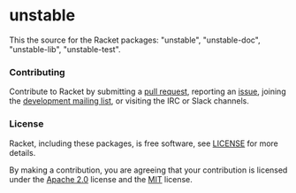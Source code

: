 # unstable

This the source for the Racket packages: "unstable", "unstable-doc", "unstable-lib", "unstable-test".

### Contributing

Contribute to Racket by submitting a [pull request], reporting an
[issue], joining the [development mailing list], or visiting the
IRC or Slack channels.

### License

Racket, including these packages, is free software, see [LICENSE]
for more details.

By making a contribution, you are agreeing that your contribution
is licensed under the [Apache 2.0] license and the [MIT] license.

[MIT]: https://github.com/racket/racket/blob/master/racket/src/LICENSE-MIT.txt
[Apache 2.0]: https://www.apache.org/licenses/LICENSE-2.0.txt
[pull request]: https://github.com/racket/unstable/pulls
[issue]: https://github.com/racket/unstable/issues
[development mailing list]: https://lists.racket-lang.org
[LICENSE]: LICENSE

